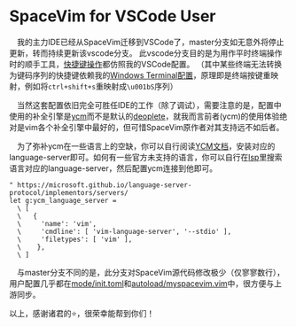 # SpaceVim for VSCode User
&emsp;我的主力IDE已经从SpaceVim迁移到VSCode了，master分支如无意外将停止更新，转而持续更新该vscode分支。
此vscode分支目的是为用作平时终端操作时的顺手工具，[快捷键操作](https://github.com/mrbeardad/My-IDE/blob/master/wsl.md#vim%E6%96%87%E6%9C%AC%E7%BC%96%E8%BE%91%E5%99%A8)都仿照我的VSCode配置。
（其中某些终端无法转换为键码序列的快捷键依赖我的[Windows Terminal配置](https://github.com/mrbeardad/My-IDE/blob/master/WindowsTerminal/settings.json)，原理即是终端按键重映射，例如将`ctrl+shift+s`重映射成`\u001bS`序列）

&emsp;当然这套配置依旧完全可胜任IDE的工作（除了调试），需要注意的是，配置中使用的补全引擎是[ycm](https://github.com/ycm-core/YouCompleteMe)而不是默认的[deoplete](https://github.com/Shougo/deoplete.nvim)，就我而言前者(ycm)的使用体验绝对是vim各个补全引擎中最好的，但可惜SpaceVim原作者对其支持远不如后者。

&emsp;为了弥补ycm在一些语言上的空缺，你可以自行阅读[YCM文档](https://github.com/ycm-core/YouCompleteMe#installation)，安装对应的language-server即可。如何有一些官方未支持的语言，你可以自行在[lsp](https://microsoft.github.io/language-server-protocol/implementors/servers/)里搜索语言对应的language-server，然后配置ycm连接到他即可。

```vim
" https://microsoft.github.io/language-server-protocol/implementors/servers/
let g:ycm_language_server = 
  \ [ 
  \   {
  \     'name': 'vim',
  \     'cmdline': [ 'vim-language-server', '--stdio' ],
  \     'filetypes': [ 'vim' ],
  \    },
  \ ]
```

&emsp;与master分支不同的是，此分支对SpaceVim源代码修改极少（仅寥寥数行），用户配置几乎都在[mode/init.toml](mode/init.toml)和[autoload/myspacevim.vim](autoload/myspacevim.vim)中，很方便与上游同步。

以上，感谢诸君的:star:，很荣幸能帮到你们！
